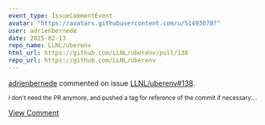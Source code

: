 ```yaml
---
event_type: IssueCommentEvent
avatar: "https://avatars.githubusercontent.com/u/51493078?"
user: adrienbernede
date: 2025-02-13
repo_name: LLNL/uberenv
html_url: https://github.com/LLNL/uberenv/pull/138
repo_url: https://github.com/LLNL/uberenv
---
```


<a href='https://github.com/adrienbernede' target='_blank'>adrienbernede</a> commented on issue <a href='https://github.com/LLNL/uberenv/pull/138' target='_blank'>LLNL/uberenv#138</a>.

<small>I don't need the PR anymore, and pushed a tag for reference of the commit if necessary....</small>

<a href='https://github.com/LLNL/uberenv/pull/138' target='_blank'>View Comment</a>